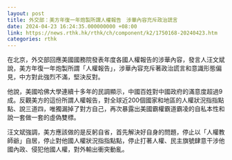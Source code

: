 ```yaml
---
layout: post
title: 外交部：美方年復一年炮製所謂人權報告　涉華內容充斥政治謊言
date: 2024-04-23 16:24:35.000000000 +08:00
link: https://news.rthk.hk/rthk/ch/component/k2/1750168-20240423.htm
categories: rthk
---
```


在北京，外交部回應美國國務院發表年度各國人權報告的涉華內容，發言人汪文斌說，美方年復一年炮製所謂「人權報告」，涉華內容充斥著政治謊言和意識形態偏見，中方對此強烈不滿，堅決反對。

他說，美國哈佛大學連續十多年的民調顯示，中國百姓對中國政府的滿意度超過9成。反觀美方的這份所謂人權報告，對全球近200個國家和地區的人權狀況指指點點、說三道四，唯獨漏掉了對方自己，再次暴露出美國霸權霸道霸凌的自私本性和說一套做一套的虛偽雙標。

汪文斌強調，美方應該做的是反躬自省，首先解決好自身的問題，停止以「人權教師爺」自居，停止對他國人權狀況指指點點，停止打著人權、民主旗號肆意干涉他國內政、侵犯他國人權，對外輸出衝突動亂。
